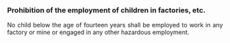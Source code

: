### Prohibition of the employment of children in factories, etc.
<div style="text-align: justify">

No child below the age of fourteen years shall be employed to work in any factory or mine or engaged in any other hazardous employment.

</div>
